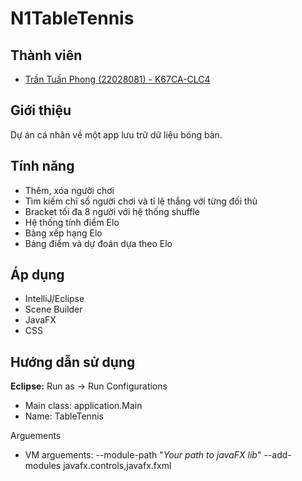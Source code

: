 # N1TableTennis

## Thành viên

- [Trần Tuấn Phong (22028081) - K67CA-CLC4](https://github.com/Hancovirus)

## Giới thiệu

Dự án cá nhân về một app lưu trữ dữ liệu bóng bàn.

## Tính năng

- Thêm, xóa người chơi
- Tìm kiếm chỉ số người chơi và tỉ lệ thắng với từng đối thủ
- Bracket tối đa 8 người với hệ thống shuffle
- Hệ thống tính điểm Elo
- Bảng xếp hạng Elo
- Bảng điểm và dự đoán dựa theo Elo

## Áp dụng

- IntelliJ/Eclipse
- Scene Builder
- JavaFX
- CSS

## Hướng dẫn sử dụng

**Eclipse:** 
Run as -> Run Configurations
- Main class: application.Main
- Name: TableTennis

Arguements
- VM arguements: --module-path "*Your path to javaFX lib*" --add-modules javafx.controls,javafx.fxml







